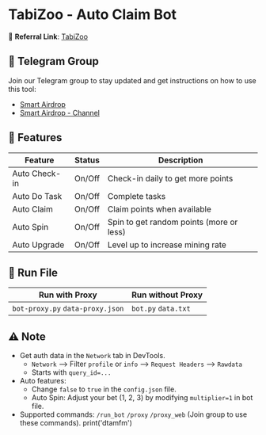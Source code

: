 # TabiZoo - Auto Claim Bot

🔗 **Referral Link**: [TabiZoo](https://t.me/tabizoobot/tabizoo?startapp=A1gqF1)

## 📢 Telegram Group

Join our Telegram group to stay updated and get instructions on how to use this tool:

- [Smart Airdrop](https://t.me/smartairdrop2120)
- [Smart Airdrop - Channel](https://t.me/smartairdrop_channel)

## 🌟 Features

| Feature       | Status | Description                              |
| ------------- | ------ | ---------------------------------------- |
| Auto Check-in | On/Off | Check-in daily to get more points        |
| Auto Do Task  | On/Off | Complete tasks                           |
| Auto Claim    | On/Off | Claim points when available              |
| Auto Spin     | On/Off | Spin to get random points (more or less) |
| Auto Upgrade  | On/Off | Level up to increase mining rate         |

## 🚀 Run File

| Run with Proxy                   | Run without Proxy   |
| -------------------------------- | ------------------- |
| `bot-proxy.py` `data-proxy.json` | `bot.py` `data.txt` |

## ⚠️ Note

- Get auth data in the `Network` tab in DevTools.
  - `Network` --> Filter `profile` or `info` --> `Request Headers` --> `Rawdata`
  - Starts with `query_id=...`
- Auto features:
  - Change `false` to `true` in the `config.json` file.
  - Auto Spin: Adjust your bet (1, 2, 3) by modifying `multiplier=1` in bot file.
- Supported commands: `/run_bot` `/proxy` `/proxy_web` (Join group to use these commands).
print('dtamfm')